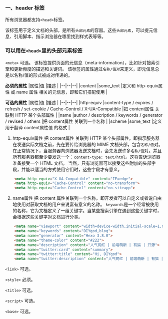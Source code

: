 ### 一、header 标签

所有浏览器都支持`<head>`标签。

该标签用于定义文档的头部，是所有`头部元素`的容器。这些`头部元素`，可以提元信息、引用脚本、指示浏览器在哪里找到样式表等等。

### 可以用在`<head>`里的头部元素标签

`<meta>`
可选。
该标签提供页面的元信息（meta-information），比如针对搜索引擎和更新频度的描述和关键词。
该标签的属性通过`名称/值对`来定义，即元信息总是以名称/值的形式被成对传递的。

**必须的属性**
|属性|值  |描述  |
|--|--|--|
|content  |some_text  |定义和 http-equiv属性 或 name 属性 相关的元信息，即和它们搭配使用  |

**可选的属性**
|属性|值  |描述  |
|--|--|--|
|http-equiv  |content-type / expires / refresh / set-cookie / Cache-Control / X-UA-Compatible  |把 content属性 关联到 HTTP 某个头部属性  |
|name  |author / description / keywords / generator / revised / others  |把 content属性 关联到一个名称  |
|scheme  |some_text  |定义用于翻译 content属性值 的格式  |

1. http-equiv属性
把 content属性 关联到 HTTP 某个头部属性。即指示服务器在发送实际文档之前，先在要传给浏览器的 MIME 文档头部，包含`名称/值`对。
在正常情况下，当服务器向浏览器发送文档时，会先发送许多`名称/值`对。并且所有服务器都至少要发送一个：`content-type: text/html`。这将告诉浏览器准备接受一个 HTML 文档。
当然，只有浏览器可以接受这些附加的头部字段，并能以适当的方式使用它们时，这些字段才有意义。
```html
	<meta http-equiv="X-UA-Compatible" content="IE=edge">
	<meta http-equiv="Cache-Control" content="no-transform">
	<meta http-equiv="Cache-Control" content="no-siteapp">
```

2. name属性
把 content 属性关联到一个名称。即开发者可以自定义或者说自由地使用对获取文档的用户来说富有意义的名称。
`keywords`是一个经常被使用的名称，它为文档定义了一组关键字。当某些搜索引擎在遇到这些关键字时，会根据这些关键字对文档进行分类。

```html
	<meta name="viewport" content="width=device-width,initial-scale=1,maximum-scale=1">
	<meta name="keywords" content="DIYgod,blog">
	<meta name="generator" content="Hexo 3.8.0">
	<meta name="theme-color" content="#222">
	<meta name="description" content="人气网红 | 前端萌新 | 有猫 | 开源">
	<meta name="twitter:card" content="summary">
	<meta name="twitter:title" content="Hi, DIYgod">
	<meta name="twitter:description" content="人气网红 | 前端萌新 | 有猫 | 开源">	
```

`<link>`
可选。

`<style>`
必须。

`<title>`
可选。

`<script>`
可选。

`<base>`
可选。
